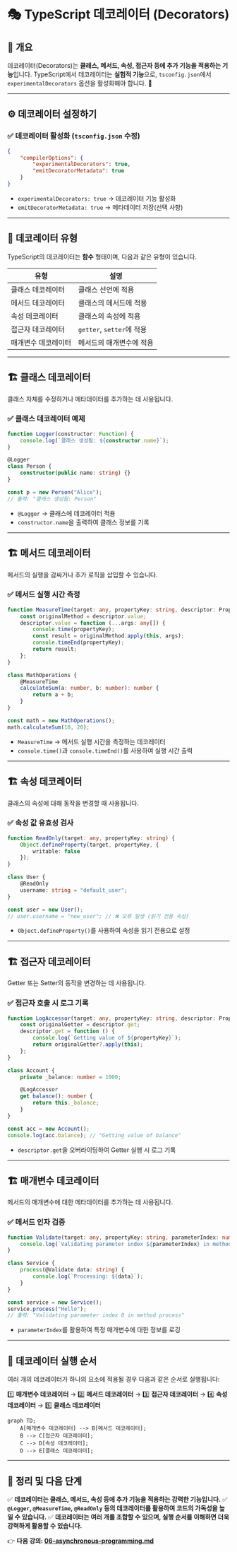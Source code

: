 # 🎭 TypeScript 데코레이터 (Decorators)

## 📌 개요
데코레이터(Decorators)는 **클래스, 메서드, 속성, 접근자 등에 추가 기능을 적용하는 기능**입니다.
TypeScript에서 데코레이터는 **실험적 기능**으로, `tsconfig.json`에서 `experimentalDecorators` 옵션을 활성화해야 합니다. 🚀

---

## ⚙️ 데코레이터 설정하기
### ✅ 데코레이터 활성화 (`tsconfig.json` 수정)
```json
{
    "compilerOptions": {
        "experimentalDecorators": true,
        "emitDecoratorMetadata": true
    }
}
```
- `experimentalDecorators: true` → 데코레이터 기능 활성화
- `emitDecoratorMetadata: true` → 메타데이터 저장(선택 사항)

---

## 🔄 데코레이터 유형
TypeScript의 데코레이터는 **함수** 형태이며, 다음과 같은 유형이 있습니다.

| 유형 | 설명 |
|------|------|
| 클래스 데코레이터 | 클래스 선언에 적용 |
| 메서드 데코레이터 | 클래스의 메서드에 적용 |
| 속성 데코레이터 | 클래스의 속성에 적용 |
| 접근자 데코레이터 | `getter`, `setter`에 적용 |
| 매개변수 데코레이터 | 메서드의 매개변수에 적용 |

---

## 🏗 클래스 데코레이터
클래스 자체를 수정하거나 메타데이터를 추가하는 데 사용됩니다.

### ✅ 클래스 데코레이터 예제
```typescript
function Logger(constructor: Function) {
    console.log(`클래스 생성됨: ${constructor.name}`);
}

@Logger
class Person {
    constructor(public name: string) {}
}

const p = new Person("Alice");
// 출력: "클래스 생성됨: Person"
```
- `@Logger` → 클래스에 데코레이터 적용
- `constructor.name`을 출력하여 클래스 정보를 기록

---

## 🏗 메서드 데코레이터
메서드의 실행을 감싸거나 추가 로직을 삽입할 수 있습니다.

### ✅ 메서드 실행 시간 측정
```typescript
function MeasureTime(target: any, propertyKey: string, descriptor: PropertyDescriptor) {
    const originalMethod = descriptor.value;
    descriptor.value = function (...args: any[]) {
        console.time(propertyKey);
        const result = originalMethod.apply(this, args);
        console.timeEnd(propertyKey);
        return result;
    };
}

class MathOperations {
    @MeasureTime
    calculateSum(a: number, b: number): number {
        return a + b;
    }
}

const math = new MathOperations();
math.calculateSum(10, 20);
```
- `MeasureTime` → 메서드 실행 시간을 측정하는 데코레이터
- `console.time()`과 `console.timeEnd()`를 사용하여 실행 시간 출력

---

## 🏗 속성 데코레이터
클래스의 속성에 대해 동작을 변경할 때 사용됩니다.

### ✅ 속성 값 유효성 검사
```typescript
function ReadOnly(target: any, propertyKey: string) {
    Object.defineProperty(target, propertyKey, {
        writable: false
    });
}

class User {
    @ReadOnly
    username: string = "default_user";
}

const user = new User();
// user.username = "new_user"; // ❌ 오류 발생 (읽기 전용 속성)
```
- `Object.defineProperty()`를 사용하여 속성을 읽기 전용으로 설정

---

## 🏗 접근자 데코레이터
Getter 또는 Setter의 동작을 변경하는 데 사용됩니다.

### ✅ 접근자 호출 시 로그 기록
```typescript
function LogAccessor(target: any, propertyKey: string, descriptor: PropertyDescriptor) {
    const originalGetter = descriptor.get;
    descriptor.get = function () {
        console.log(`Getting value of ${propertyKey}`);
        return originalGetter?.apply(this);
    };
}

class Account {
    private _balance: number = 1000;

    @LogAccessor
    get balance(): number {
        return this._balance;
    }
}

const acc = new Account();
console.log(acc.balance); // "Getting value of balance"
```
- `descriptor.get`을 오버라이딩하여 Getter 실행 시 로그 기록

---

## 🏗 매개변수 데코레이터
메서드의 매개변수에 대한 메타데이터를 추가하는 데 사용됩니다.

### ✅ 메서드 인자 검증
```typescript
function Validate(target: any, propertyKey: string, parameterIndex: number) {
    console.log(`Validating parameter index ${parameterIndex} in method ${propertyKey}`);
}

class Service {
    process(@Validate data: string) {
        console.log(`Processing: ${data}`);
    }
}

const service = new Service();
service.process("Hello");
// 출력: "Validating parameter index 0 in method process"
```
- `parameterIndex`를 활용하여 특정 매개변수에 대한 정보를 로깅

---

## 📌 데코레이터 실행 순서
여러 개의 데코레이터가 하나의 요소에 적용될 경우 다음과 같은 순서로 실행됩니다:

1️⃣ **매개변수 데코레이터** → 2️⃣ **메서드 데코레이터** → 3️⃣ **접근자 데코레이터** → 4️⃣ **속성 데코레이터** → 5️⃣ **클래스 데코레이터**

```mermaid
graph TD;
    A[매개변수 데코레이터] --> B[메서드 데코레이터];
    B --> C[접근자 데코레이터];
    C --> D[속성 데코레이터];
    D --> E[클래스 데코레이터];
```

---

## 🎯 정리 및 다음 단계
✅ **데코레이터는 클래스, 메서드, 속성 등에 추가 기능을 적용하는 강력한 기능입니다.**
✅ **`@Logger`, `@MeasureTime`, `@ReadOnly` 등의 데코레이터를 활용하여 코드의 가독성을 높일 수 있습니다.**
✅ **데코레이터는 여러 개를 조합할 수 있으며, 실행 순서를 이해하면 더욱 강력하게 활용할 수 있습니다.**

👉 **다음 강의: [06-asynchronous-programming.md](./06-asynchronous-programming.md)**

